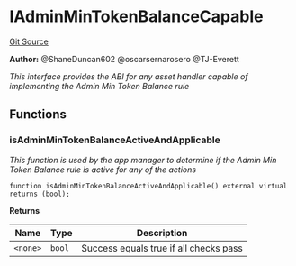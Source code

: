 # IAdminMinTokenBalanceCapable
[Git Source](https://github.com/thrackle-io/tron/blob/13105ed31bc78c8d50cdf97173deb83a68e88dee/src/client/token/IAdminMinTokenBalanceCapable.sol)

**Author:**
@ShaneDuncan602 @oscarsernarosero @TJ-Everett

*This interface provides the ABI for any asset handler capable of implementing the Admin Min Token Balance rule*


## Functions
### isAdminMinTokenBalanceActiveAndApplicable

*This function is used by the app manager to determine if the Admin Min Token Balance rule is active for any of the actions*


```solidity
function isAdminMinTokenBalanceActiveAndApplicable() external virtual returns (bool);
```
**Returns**

|Name|Type|Description|
|----|----|-----------|
|`<none>`|`bool`|Success equals true if all checks pass|


